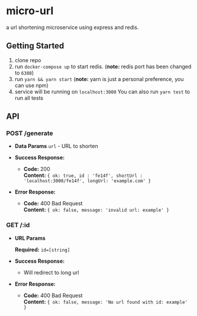 # micro-url
a url shortening microservice using express and redis.

## Getting Started
1. clone repo
2. run `docker-compose up` to start redis. (**note:** redis port has been changed to `6380`)
3. run `yarn && yarn start` (**note:** yarn is just a personal preference, you can use npm)
4. service will be running on `localhost:3000`
You can also run `yarn test` to run all tests

## API
### **POST /generate** 

* **Data Params**
`url` - URL to shorten 

* **Success Response:**

  * **Code:** 200 <br />
    **Content:** `{ ok: true, id : 'fe14f', shortUrl : 'localhost:3000/fe14f', longUrl: 'example.com' }`

* **Error Response:**
  * **Code:** 400 Bad Request <br />
    **Content:** `{ ok: false, message: 'invalid url: example' }`

### **GET /:id** 
*  **URL Params**

   **Required:**
   `id=[string]`
* **Success Response:**
  * Will redirect to long url
* **Error Response:**
  * **Code:** 400 Bad Request <br />
    **Content:** `{ ok: false, message: 'No url found with id: example' }`
